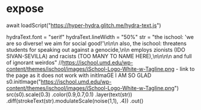 # expose
await loadScript("https://hyper-hydra.glitch.me/hydra-text.js")

hydraText.font = "serif"
hydraText.lineWidth = "50%"
str = "the ischool: 'we are so diverse! we aim for social good!'\n\n\n also, the ischool: threatens students for speaking out against a genocide,\n\n employs zionists (IDO SIVAN-SEVILLA) and racists (TOO MANY TO NAME HERE),\n\n\n\n and full of ignorant weirdos"
//https://ischool.umd.edu/wp-content/themes/ischool/images/iSchool-Logo-White-w-Tagline.png - link to the page as it does not work with initImaGE I AM SO GLAD 
s0.initImage("https://ischool.umd.edu/wp-content/themes/ischool/images/iSchool-Logo-White-w-Tagline.png")
src(s0).scale(0.3)
.color(0.9,0.7,0.1)
	.layer(text(str))
	.diff(strokeText(str).modulateScale(noise(1,1), .4))
	.out()
